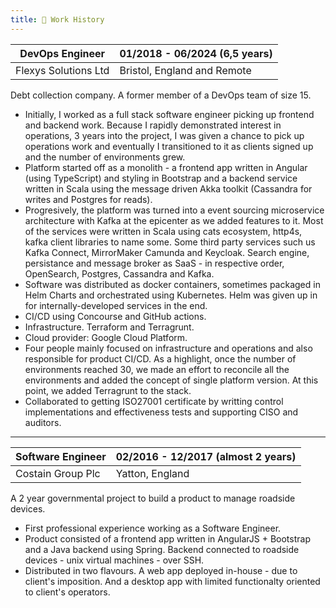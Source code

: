 ```yaml
---
title: 💼 Work History
---
```


| **DevOps Engineer**  | 01/2018 - 06/2024 (**6,5 years**) |
| -------------------- | --------------------------- |
| Flexys Solutions Ltd | Bristol, England and Remote |

Debt collection company. A former member of a DevOps team of size 15.

- Initially, I worked as a full stack software engineer picking up frontend and backend work. Because I rapidly demonstrated interest in operations, 3 years into the project, I was given a chance to pick up operations work and eventually I transitioned to it as clients signed up and the number of environments grew.
- Platform started off as a monolith - a frontend app written in Angular (using TypeScript) and styling in Bootstrap and a backend service written in Scala using the message driven Akka toolkit (Cassandra for writes and Postgres for reads). 
- Progresively, the platform was turned into a event sourcing microservice architecture with Kafka at the epicenter as we added features to it. Most of the services were written in Scala using cats ecosystem, http4s, kafka client libraries to name some. Some third party services such us Kafka Connect, MirrorMaker Camunda and Keycloak. Search engine, persistance and message broker as SaaS - in respective order, OpenSearch, Postgres, Cassandra and Kafka.
- Software was distributed as docker containers, sometimes packaged in Helm Charts and orchestrated using Kubernetes. Helm was given up in for internally-developed services in the end.
- CI/CD using Concourse and GitHub actions.
- Infrastructure. Terraform and Terragrunt.
- Cloud provider: Google Cloud Platform.
- Four people mainly focused on infrastructure and operations and also responsible for product CI/CD. As a highlight, once the number of environments reached 30, we made an effort to reconcile all the environments and added the concept of single platform version. At this point, we added Terragrunt to the stack.
- Collaborated to getting ISO27001 certificate by writting control implementations and effectiveness tests and supporting CISO and auditors.

---

| **Software Engineer** | 02/2016 - 12/2017 (**almost 2 years**) |
| --------------------- | ----------------- |
| Costain Group Plc     | Yatton, England   |

A 2 year governmental project to build a product to manage roadside devices.
- First professional experience working as a Software Engineer.
- Product consisted of a frontend app written in AngularJS + Bootstrap and a Java backend using Spring. Backend connected to roadside devices - unix virtual machines - over SSH.
 - Distributed in two flavours. A web app deployed in-house - due to client's imposition. And a desktop app with limited functionalty oriented to client's operators.
